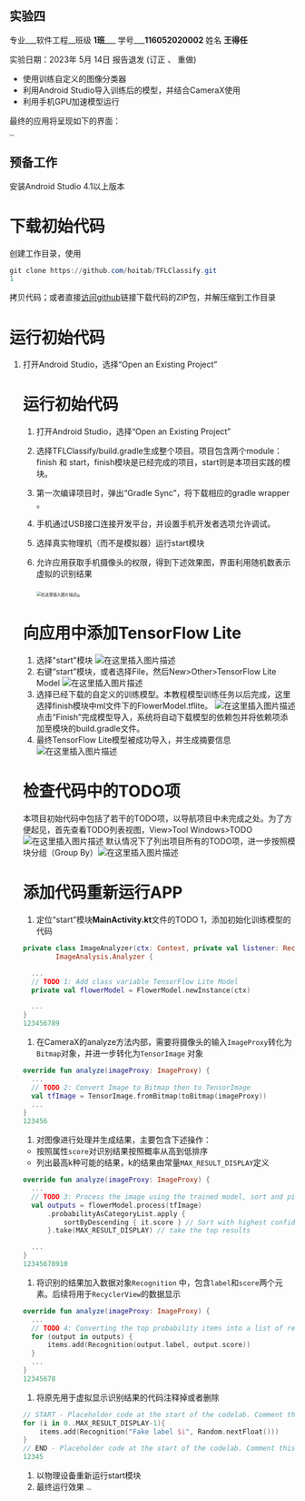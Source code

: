 ##   实验四

  

专业___软件工程__班级 **1班**___ 学号___**116052020002** 姓名 **王得任**   

实验日期：2023年 5月 14日  报告退发 (订正 、 重做)              



- 使用训练自定义的图像分类器
- 利用Android Studio导入训练后的模型，并结合CameraX使用
- 利用手机GPU加速模型运行

最终的应用将呈现如下的界面：


<img src="https://github.com/curry030drw/web/blob/master/实验4/markdown/jpg/jpg7.jpg" alt="img" style="zoom:20%;" />

## 预备工作

安装Android Studio 4.1以上版本

# 下载初始代码

创建工作目录，使用

```powershell
git clone https://github.com/hoitab/TFLClassify.git
1
```

拷贝代码；或者直接[访问github](https://so.csdn.net/so/search?q=访问github&spm=1001.2101.3001.7020)链接下载代码的ZIP包，并解压缩到工作目录

# 运行初始代码

1. 打开Android Studio，选择“Open an Existing Project”

   # 运行初始代码

   1. 打开Android Studio，选择“Open an Existing Project”
   
   2. 选择TFLClassify/build.gradle生成整个项目。项目包含两个module：finish 和 start，finish模块是已经完成的项目，start则是本项目实践的模块。
   
   3. 第一次编译项目时，弹出“Gradle Sync”，将下载相应的gradle wrapper 。
   
   4. 手机通过USB接口连接开发平台，并设置手机开发者选项允许调试。

   5. 选择真实物理机（而不是模拟器）运行start模块

   6. 允许应用获取手机摄像头的权限，得到下述效果图，界面利用随机数表示虚拟的识别结果
   
      <img src="https://github.com/curry030drw/web/blob/master/实验4/markdown/jpg/jpg7.jpg" alt="在这里插入图片描述" style="zoom:50%;" />。
   
   # 向应用中添加TensorFlow Lite
   
   1. 选择"start"模块
      ![在这里插入图片描述](https://github.com/curry030drw/web/blob/master/实验4/markdown/jpg/jpg1.png)
   2. 右键“start”模块，或者选择File，然后New>Other>TensorFlow Lite Model
      ![在这里插入图片描述](https://github.com/curry030drw/web/blob/master/实验4/markdown/jpg/jpg2.png)
   3. 选择已经下载的自定义的训练模型。本教程模型训练任务以后完成，这里选择finish模块中ml文件下的FlowerModel.tflite。
      ![在这里插入图片描述](https://github.com/curry030drw/web/blob/master/实验4/markdown/jpg/jpg3.png)
      点击“Finish”完成模型导入，系统将自动下载模型的依赖包并将依赖项添加至模块的build.gradle文件。
   4. 最终TensorFlow Lite模型被成功导入，并生成摘要信息
      ![在这里插入图片描述](https://github.com/curry030drw/web/blob/master/实验4/markdown/jpg/jpg2.png)
   
   # 检查代码中的TODO项
   
   本项目初始代码中包括了若干的TODO项，以导航项目中未完成之处。为了方便起见，首先查看TODO列表视图，View>Tool Windows>TODO
   ![在这里插入图片描述](C:\Users\DSHH\Desktop\markdown\jpg\jpg5.png)
   默认情况下了列出项目所有的TODO项，进一步按照模块分组（Group By）![在这里插入图片描述](https://github.com/curry030drw/web/blob/master/实验4/markdown/jpg/jpg6.png)

   # 添加代码重新运行APP
   
   1. 定位“start”模块**MainActivity.kt**文件的TODO 1，添加初始化训练模型的代码

   ```kotlin
   private class ImageAnalyzer(ctx: Context, private val listener: RecognitionListener) :
           ImageAnalysis.Analyzer {
   
     ...
     // TODO 1: Add class variable TensorFlow Lite Model
     private val flowerModel = FlowerModel.newInstance(ctx)
   
     ...
   }
   123456789
   ```
   
   1. 在CameraX的analyze方法内部，需要将摄像头的输入`ImageProxy`转化为`Bitmap`对象，并进一步转化为`TensorImage` 对象
   
   ```kotlin
   override fun analyze(imageProxy: ImageProxy) {
     ...
     // TODO 2: Convert Image to Bitmap then to TensorImage
     val tfImage = TensorImage.fromBitmap(toBitmap(imageProxy))
     ...
   }
   123456
   ```
   
   1. 对图像进行处理并生成结果，主要包含下述操作：
   
   - 按照属性`score`对识别结果按照概率从高到低排序
   - 列出最高k种可能的结果，k的结果由常量`MAX_RESULT_DISPLAY`定义
   
   ```kotlin
   override fun analyze(imageProxy: ImageProxy) {
     ...
     // TODO 3: Process the image using the trained model, sort and pick out the top results
     val outputs = flowerModel.process(tfImage)
         .probabilityAsCategoryList.apply {
             sortByDescending { it.score } // Sort with highest confidence first
         }.take(MAX_RESULT_DISPLAY) // take the top results
   
     ...
   }
   12345678910
   ```
   
   1. 将识别的结果加入数据对象`Recognition` 中，包含`label`和`score`两个元素。后续将用于`RecyclerView`的数据显示
   
   ```kotlin
   override fun analyze(imageProxy: ImageProxy) {
     ...
     // TODO 4: Converting the top probability items into a list of recognitions
     for (output in outputs) {
         items.add(Recognition(output.label, output.score))
     }
     ...
   }
   12345678
   ```
   
   1. 将原先用于虚拟显示识别结果的代码注释掉或者删除
   
   ```kotlin
   // START - Placeholder code at the start of the codelab. Comment this block of code out.
   for (i in 0..MAX_RESULT_DISPLAY-1){
       items.add(Recognition("Fake label $i", Random.nextFloat()))
   }
   // END - Placeholder code at the start of the codelab. Comment this block of code out.
   12345
   ```
   
   1. 以物理设备重新运行start模块
   2. 最终运行效果
      <img src="https://github.com/curry030drw/web/blob/master/实验4/markdown/jpg/jpg8.jpg" alt="img" style="zoom:20%;" />

